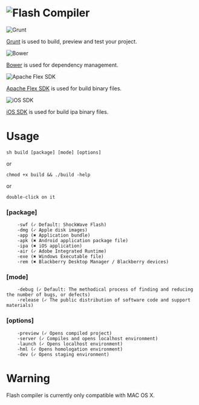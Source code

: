 ![Flash Compiler](https://raw2.github.com/adriancmiranda/flash-compiler/master/examples/desktop/html/source/application/images/flash-compiler.png "Flash Compiler")
=====

![Grunt](https://raw2.github.com/adriancmiranda/flash-compiler/master/examples/desktop/html/source/application/images/bullet-grunt.gif "Grunt")

[Grunt](http://gruntjs.com/) is used to build, preview and test your project.

![Bower](https://raw2.github.com/adriancmiranda/flash-compiler/master/examples/desktop/html/source/application/images/bullet-bower.gif "Bower")

[Bower](http://bower.io/) is used for dependency management.

![Apache Flex SDK](https://raw2.github.com/adriancmiranda/flash-compiler/master/examples/desktop/html/source/application/images/bullet-flex.png "Apache Flex SDK")

[Apache Flex SDK](http://flex.apache.org/) is used for build binary files.

![iOS SDK](https://raw2.github.com/adriancmiranda/flash-compiler/master/examples/desktop/html/source/application/images/bullet-ios.png "iOS SDK")

[iOS SDK](https://developer.apple.com/devcenter/ios/index.action) is used for build ipa binary files.

Usage
=====

    sh build [package] [mode] [options]

or

    chmod +x build && ./build -help

or

    double-click on it

### [package]

        -swf (✓ Default: ShockWave Flash)
        -dmg (✓ Apple disk images)
        -app (✖ Application bundle)
        -apk (✖ Android application package file)
        -ipa (✖ iOS application) 
        -air (✓ Adobe Integrated Runtime)
        -exe (✖ Windows Executable file)
        -rem (✖ Blackberry Desktop Manager / Blackberry devices)

### [mode]

        -debug (✓ Default: The methodical process of finding and reducing the number of bugs, or defects)
        -release (✓ The public distribution of software code and support materials)

### [options]

        -preview (✓ Opens compiled project)
        -server (✓ Compiles and opens localhost environment)
        -launch (✓ Opens localhost environment)
        -hml (✓ Opens homologation environment)
        -dev (✓ Opens staging environment)

Warning
=======
Flash compiler is currently only compatible with MAC OS X.
